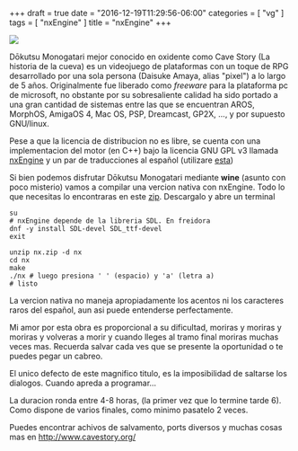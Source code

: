 +++
draft = true
date = "2016-12-19T11:29:56-06:00"
categories = [ "vg" ]
tags = [ "nxEngine" ]
title = "nxEngine"
+++

![](../Dokutsu.jpg)

Dōkutsu Monogatari mejor conocido en oxidente como Cave Story (La historia de la
cueva) es un videojuego de plataformas con un toque de RPG desarrollado por una
sola persona (Daisuke Amaya, alias "pixel") a lo largo de 5 años. Originalmente
fue liberado como *freeware* para la plataforma pc de microsoft, no obstante por
su sobresaliente calidad ha sido portado a una gran cantidad de sistemas entre
las que se encuentran AROS, MorphOS, AmigaOS 4, Mac OS, PSP, Dreamcast, GP2X,
..., y por supuesto GNU/linux.

Pese a que la licencia de distribucion no es libre, se cuenta con una
implementacion del motor (en C++) bajo la licencia GNU GPL v3 llamada
[nxEngine](http://nxengine.sourceforge.net/) y un par de traducciones al español
(utilizare [esta](http://www.romhacking.net/translations/2172/))

Si bien podemos disfrutar Dōkutsu Monogatari mediante **wine** (asunto con poco
misterio) vamos a compilar una vercion nativa con nxEngine. Todo lo que
necesitas lo encontraras en este [zip](../nx.zip). Descargalo y abre un terminal

    su
    # nxEngine depende de la libreria SDL. En freidora
    dnf -y install SDL-devel SDL_ttf-devel
    exit

    unzip nx.zip -d nx
    cd nx
    make
    ./nx # luego presiona ' ' (espacio) y 'a' (letra a)
    # listo

La vercion nativa no maneja apropiadamente los acentos ni los caracteres raros
del español, aun asi puede entenderse perfectamente.

Mi amor por esta obra es proporcional a su dificultad, moriras y moriras y
moriras y volveras a morir y cuando lleges al tramo final moriras muchas veces
mas. Recuerda salvar cada ves que se presente la oportunidad o te puedes pegar
un cabreo.

El unico defecto de este magnifico titulo, es la imposibilidad de saltarse los
dialogos. Cuando apreda a programar...

La duracion ronda entre 4-8 horas, (la primer vez que lo termine tarde 6). Como
dispone de varios finales, como minimo pasatelo 2 veces.

Puedes encontrar achivos de salvamento, ports diversos y muchas cosas mas en
http://www.cavestory.org/
